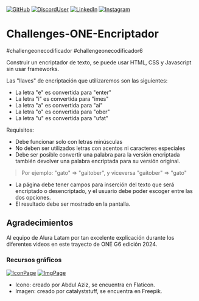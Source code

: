 [![GitHub](https://img.shields.io/badge/nyrha23-C71585?style=flat-square&logo=github&logoColor=white&labelColor=101010)](https://github.com/nyrha23) 
[![DiscordUser](https://img.shields.io/badge/nyrha23-5865F2?style=flat-square&logo=discord&logoColor=white&labelColor=101010)](https://discord.com/) 
[![LinkedIn](https://img.shields.io/badge/Trinidad_Pasi-0A66C2?style=flat-square&logo=linkedin&logoColor=white&labelColor=101010)](https://www.linkedin.com/in/trinidadpasi/) 
[![Instagram](https://img.shields.io/badge/nyrha23-E4405F?style=flat-square&logo=instagram&logoColor=white&labelColor=101010)](https://www.instagram.com/nyrha23/) 

# Challenges-ONE-Encriptador
#challengeonecodificador #challengeonecodificador6

Construir un encriptador de texto, se puede usar HTML, CSS y Javascript sin usar frameworks.

Las "llaves" de encriptación que utilizaremos son las siguientes:
- La letra "e" es convertida para "enter"
- La letra "i" es convertida para "imes"
- La letra "a" es convertida para "ai"
- La letra "o" es convertida para "ober"
- La letra "u" es convertida para "ufat"

Requisitos:
- Debe funcionar solo con letras minúsculas
- No deben ser utilizados letras con acentos ni caracteres especiales
- Debe ser posible convertir una palabra para la versión encriptada también devolver una palabra encriptada para su versión original.
> Por ejemplo: "gato" => "gaitober", y viceversa "gaitober" => "gato"
- La página debe tener campos para inserción del texto que será encriptado o desencriptado, y el usuario debe poder escoger entre las dos opciones.
- El resultado debe ser mostrado en la pantalla.

## Agradecimientos
Al equipo de Alura Latam por tan excelente explicación durante los diferentes videos en este trayecto de ONE G6 edición 2024.

### Recursos gráficos
[![IconPage](https://img.shields.io/badge/Abdul_Aziz-purple?style=flat-square&label=Icono&labelColor=%23131313)](https://www.flaticon.es/autores/abdul-aziz) 
[![ImgPage](https://img.shields.io/badge/catalyststuff-purple?style=flat-square&label=Imagen&labelColor=%23131313)](https://www.freepik.es/autor/catalyststuff) 

- Icono: creado por Abdul Aziz, se encuentra en Flaticon.
- Imagen: creado por catalyststuff, se encuentra en Freepik.
